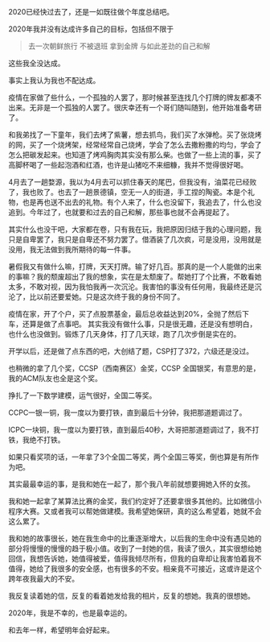 2020已经快过去了，还是一如既往做个年度总结吧。

2020年我并没有达成许多自己的目标，包括但不限于


>去一次朝鲜旅行
不被退班
拿到金牌
与如此差劲的自己和解


这些我全没达成。

事实上我认为我也不配达成。

疫情在家做了些什么，一个孤独的人罢了，那时候甚至连找几个打牌的牌友都凑不出来。无非是一个孤独的人罢了。很庆幸还有一个哥们随叫随到，他开始准备考研了。

和我弟找了一下童年，我们去烤了紫薯，想去抓鸟，我们买了水弹枪。买了张烧烤的网，买了一个烧烤架，经常经常自己烧烤，学会了怎么去撒粉撒的均匀，学会了怎么把碳发起来。也知道了烤鸡胸肉其实没有那么柴。也做了一些上流的事，买了高脚杯喝了一些起泡酒和红酒，也许是山猪吃不来细糠，我并不觉得很好喝。

4月去了一趟婺源，我以为4月去可以抓住春天的尾巴，但我没有，油菜花已经败了，我也败了。也去了一趟景德镇，空无一人的街道，手工捏的陶瓷。本是个礼物，也是再也送不出去的礼物。有个人来了，什么也没留下，我追去了，什么也没追到。今年过了，也就要和过去的自己和解，那些事也就不会再提起了。

其实什么也没干吧，大家都在卷，只有我在玩，我把原因归结于我的心理问题，我只是自卑罢了，我只是自卑还不努力罢了。借酒装了几次疯，可是没用，没用就是没用，我无法做到我所期待的每一件事。

暑假我又有做什么嘛，打牌，天天打牌。输了好几百。那真的是一个人能做的出来的事嘛？我的颓废超出了我的想象，实在是太颓废了。帮她打了个比赛，不敢看她太多，不敢对视，因为我怕我再一次沉沦。我害怕的事没有任何用，我最终还是沉沦了，比以前还要爱她。只是这次终于我的身份不同了。

疫情在家，开了个户，买了点股票基金，最后总收益达到20%，全抛了然后下车，还算是做了点事吧。
其实我没有做什么事，只是很无趣，还是没有想明白，也什么也没做到。锻炼了几天身体，打了几天球，跑了几次步倒是实在的。

开学以后，还是做了点东西的吧，大创结了题，CSP打了372，六级还是没过。

也稍微的拿了几个奖，CCSP（西南赛区）金奖，CCSP 全国银奖，有意思的是，我的ACM队友也全是这个奖。

挣扎了一下数学建模，运气很好，全国二等奖。

CCPC一银一铜，我一度以为要打铁，直到最后十分钟，我把那道题调过了。

ICPC一块铜，我一度以为要打铁，直到最后40秒，大哥把那道题调过了，我不打铁，我绝不打铁。

如果只看奖项的话，一年拿了3个全国二等奖，两个全国三等奖，倒也算是有所作为吧。

其实最最幸运的事，是我和她在一起了，那个我八年前就想要拥她入怀的女孩。

我和她一起拿了某算法比赛的金奖，我们约定好了还要拿很多其他的。比如微信小程序大赛。又或者我可以帮她做建模。我希望她保研，真的这么希望着，她就不会这么累了。

我和她的故事很长，她在我生命中的比重逐渐增大，以后我的生命中没有遇见她的部分将慢慢的慢慢的趋于极小值。收到了一封她的信，我读了很久，其实很想给她回信，我想告诉她，她值得被爱，值得我倾尽所有，但我的自卑却让我害怕着我不值得，她给了我很多的安全感，也有很多的不安。相亲竟不可接近，这或许是这个跨年夜我最大的不安。

我反复读着她的信，反复的看着她发给我的相片，反复的想她。我真的很想她。

2020年，我是不幸的，也是最幸运的。

和去年一样，希望明年会好起来。



